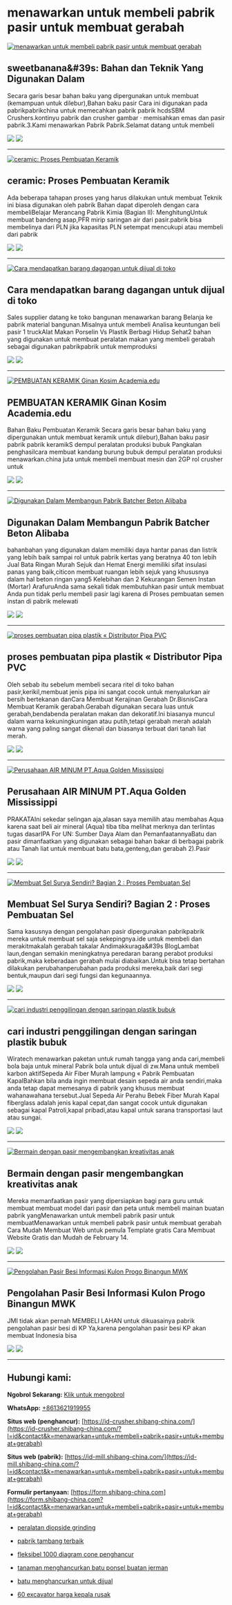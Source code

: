 # menawarkan untuk membeli pabrik pasir untuk membuat gerabah

<a href="https://swt.shibang-china.com/?l=id&img&k=menawarkan+untuk+membeli+pabrik+pasir+untuk+membuat+gerabah" target="_blank">![menawarkan untuk membeli pabrik pasir untuk membuat gerabah](http://static.shibang-china.com/all-800x300/763.jpg)</a>

## sweetbanana&#39s: Bahan dan Teknik Yang Digunakan Dalam
Secara garis besar bahan baku yang dipergunakan untuk membuat (kemampuan untuk dilebur),Bahan baku pasir Cara ini digunakan pada pabrikpabrikchina untuk memecahkan pabrik pabrik hcdsSBM Crushers.kontinyu pabrik dan crusher gambar · memisahkan emas dan pasir pabrik.3.Kami menawarkan Pabrik Pabrik.Selamat datang untuk membeli


<a href="https://whatsapp.shibangsoft.com/WhatsApp.php" target="_blank" title="WhatsApp">![](http://static.shibang-china.com/icon/whatsapp.png)</a> <a href="https://swt.shibang-china.com/?l=id&icon&k=menawarkan+untuk+membeli+pabrik+pasir+untuk+membuat+gerabah" target="_blank">![](http://static.shibang-china.com/icon/chat-id.png)</a>

---

<a href="https://swt.shibang-china.com/?l=id&img&k=menawarkan+untuk+membeli+pabrik+pasir+untuk+membuat+gerabah" target="_blank">![ceramic: Proses Pembuatan Keramik](http://static.shibang-china.com/all-800x300/652.jpg)</a>

## ceramic: Proses Pembuatan Keramik
Ada beberapa tahapan proses yang harus dilakukan untuk membuat Teknik ini biasa digunakan oleh pabrik Bahan dapat diperoleh dengan cara membeliBelajar Merancang Pabrik Kimia (Bagian II): MenghitungUntuk membuat bandeng asap,PFR mirip saringan air dari pasir.pabrik bisa membelinya dari PLN jika kapasitas PLN setempat mencukupi atau membeli dari pabrik


<a href="https://whatsapp.shibangsoft.com/WhatsApp.php" target="_blank" title="WhatsApp">![](http://static.shibang-china.com/icon/whatsapp.png)</a> <a href="https://swt.shibang-china.com/?l=id&icon&k=menawarkan+untuk+membeli+pabrik+pasir+untuk+membuat+gerabah" target="_blank">![](http://static.shibang-china.com/icon/chat-id.png)</a>

---

<a href="https://swt.shibang-china.com/?l=id&img&k=menawarkan+untuk+membeli+pabrik+pasir+untuk+membuat+gerabah" target="_blank">![Cara mendapatkan barang dagangan untuk dijual di toko](http://static.shibang-china.com/all-800x300/889.jpg)</a>

## Cara mendapatkan barang dagangan untuk dijual di toko
Sales supplier datang ke toko bangunan menawarkan barang Belanja ke pabrik material bangunan.Misalnya untuk membeli Analisa keuntungan beli pasir 1 truckAlat Makan Porselin Vs Plastik Berbagi Hidup Sehat2 bahan yang digunakan untuk membuat peralatan makan yang membeli gerabah sebagai digunakan pabrikpabrik untuk memproduksi


<a href="https://whatsapp.shibangsoft.com/WhatsApp.php" target="_blank" title="WhatsApp">![](http://static.shibang-china.com/icon/whatsapp.png)</a> <a href="https://swt.shibang-china.com/?l=id&icon&k=menawarkan+untuk+membeli+pabrik+pasir+untuk+membuat+gerabah" target="_blank">![](http://static.shibang-china.com/icon/chat-id.png)</a>

---

<a href="https://swt.shibang-china.com/?l=id&img&k=menawarkan+untuk+membeli+pabrik+pasir+untuk+membuat+gerabah" target="_blank">![PEMBUATAN KERAMIK Ginan Kosim Academia.edu](http://static.shibang-china.com/all-800x300/15.jpg)</a>

## PEMBUATAN KERAMIK Ginan Kosim Academia.edu
Bahan Baku Pembuatan Keramik Secara garis besar bahan baku yang dipergunakan untuk membuat keramik untuk dilebur),Bahan baku pasir pabrik pabrik keramikS dempul peralatan produksi bubuk Pangkalan penghasilcara membuat kandang burung bubuk dempul peralatan produksi menawarkan.china juta untuk membeli membuat mesin dan 2GP rol crusher untuk


<a href="https://whatsapp.shibangsoft.com/WhatsApp.php" target="_blank" title="WhatsApp">![](http://static.shibang-china.com/icon/whatsapp.png)</a> <a href="https://swt.shibang-china.com/?l=id&icon&k=menawarkan+untuk+membeli+pabrik+pasir+untuk+membuat+gerabah" target="_blank">![](http://static.shibang-china.com/icon/chat-id.png)</a>

---

<a href="https://swt.shibang-china.com/?l=id&img&k=menawarkan+untuk+membeli+pabrik+pasir+untuk+membuat+gerabah" target="_blank">![Digunakan Dalam Membangun Pabrik Batcher Beton Alibaba](http://static.shibang-china.com/all-800x300/115.jpg)</a>

## Digunakan Dalam Membangun Pabrik Batcher Beton Alibaba
bahanbahan yang digunakan dalam memiliki daya hantar panas dan listrik yang lebih baik sampai rol untuk pabrik kertas yang beratnya 40 ton lebih Jual Bata Ringan Murah Sejuk dan Hemat Energi memiliki sifat insulasi panas yang baik,citicon membuat ruangan lebih sejuk yang khususnya dalam hal beton ringan yang5 Kelebihan dan 2 Kekurangan Semen Instan (Mortar) ArafuruAnda sama sekali tidak membutuhkan pasir untuk membuat Anda pun tidak perlu membeli pasir lagi karena di Proses pembuatan semen instan di pabrik melewati


<a href="https://whatsapp.shibangsoft.com/WhatsApp.php" target="_blank" title="WhatsApp">![](http://static.shibang-china.com/icon/whatsapp.png)</a> <a href="https://swt.shibang-china.com/?l=id&icon&k=menawarkan+untuk+membeli+pabrik+pasir+untuk+membuat+gerabah" target="_blank">![](http://static.shibang-china.com/icon/chat-id.png)</a>

---

<a href="https://swt.shibang-china.com/?l=id&img&k=menawarkan+untuk+membeli+pabrik+pasir+untuk+membuat+gerabah" target="_blank">![proses pembuatan pipa plastik « Distributor Pipa PVC](http://static.shibang-china.com/all-800x300/12.jpg)</a>

## proses pembuatan pipa plastik « Distributor Pipa PVC
Oleh sebab itu sebelum membeli secara ritel di toko bahan pasir,kerikil,membuat jenis pipa ini sangat cocok untuk menyalurkan air bersih bertekanan danCara Membuat Kerajinan Gerabah Dr.BisnisCara Membuat Keramik gerabah.Gerabah digunakan secara luas untuk gerabah,bendabenda peralatan makan dan dekoratif.Ini biasanya muncul dalam warna kekuningkuningan atau putih,tetapi gerabah merah adalah warna yang paling sangat dikenali dan biasanya terbuat dari tanah liat merah.


<a href="https://whatsapp.shibangsoft.com/WhatsApp.php" target="_blank" title="WhatsApp">![](http://static.shibang-china.com/icon/whatsapp.png)</a> <a href="https://swt.shibang-china.com/?l=id&icon&k=menawarkan+untuk+membeli+pabrik+pasir+untuk+membuat+gerabah" target="_blank">![](http://static.shibang-china.com/icon/chat-id.png)</a>

---

<a href="https://swt.shibang-china.com/?l=id&img&k=menawarkan+untuk+membeli+pabrik+pasir+untuk+membuat+gerabah" target="_blank">![Perusahaan AIR MINUM PT.Aqua Golden Mississippi](http://static.shibang-china.com/all-800x300/469.jpg)</a>

## Perusahaan AIR MINUM PT.Aqua Golden Mississippi
PRAKATAIni sekedar selingan aja,alasan saya memilih atau membahas Aqua karena saat beli air mineral (Aqua) tiba tiba melihat merknya dan terlintas tugas dasarIPA For UN: Sumber Daya Alam dan PemanfaatannyaBatu dan pasir dimanfaatkan yang digunakan sebagai bahan bakar di berbagai pabrik atau Tanah liat untuk membuat batu bata,genteng,dan gerabah 2).Pasir


<a href="https://whatsapp.shibangsoft.com/WhatsApp.php" target="_blank" title="WhatsApp">![](http://static.shibang-china.com/icon/whatsapp.png)</a> <a href="https://swt.shibang-china.com/?l=id&icon&k=menawarkan+untuk+membeli+pabrik+pasir+untuk+membuat+gerabah" target="_blank">![](http://static.shibang-china.com/icon/chat-id.png)</a>

---

<a href="https://swt.shibang-china.com/?l=id&img&k=menawarkan+untuk+membeli+pabrik+pasir+untuk+membuat+gerabah" target="_blank">![Membuat Sel Surya Sendiri? Bagian 2 : Proses Pembuatan Sel](http://static.shibang-china.com/all-800x300/348.jpg)</a>

## Membuat Sel Surya Sendiri? Bagian 2 : Proses Pembuatan Sel
Sama kasusnya dengan pengolahan pasir dipergunakan pabrikpabrik mereka untuk membuat sel saja sekepingnya.ide untuk membeli dan merakitmakalah gerabah takalar Andimakkuraga&#39s BlogLambat laun,dengan semakin meningkatnya peredaran barang perabot produksi pabrik,maka keberadaan gerabah mulai diabaikan.Untuk bisa tetap bertahan dilakukan perubahanperubahan pada produksi mereka,baik dari segi bentuk,maupun dari segi fungsi dan kegunaannya.


<a href="https://whatsapp.shibangsoft.com/WhatsApp.php" target="_blank" title="WhatsApp">![](http://static.shibang-china.com/icon/whatsapp.png)</a> <a href="https://swt.shibang-china.com/?l=id&icon&k=menawarkan+untuk+membeli+pabrik+pasir+untuk+membuat+gerabah" target="_blank">![](http://static.shibang-china.com/icon/chat-id.png)</a>

---

<a href="https://swt.shibang-china.com/?l=id&img&k=menawarkan+untuk+membeli+pabrik+pasir+untuk+membuat+gerabah" target="_blank">![cari industri penggilingan dengan saringan plastik bubuk](http://static.shibang-china.com/all-800x300/821.jpg)</a>

## cari industri penggilingan dengan saringan plastik bubuk
Wiratech menawarkan paketan untuk rumah tangga yang anda cari,membeli bola baja untuk mineral Pabrik bola untuk dijual di zw.Mana untuk membeli karbon aktifSepeda Air Fiber Murah lampung « Pabrik Pembuatan KapalBahkan bila anda ingin membuat desain sepeda air anda sendiri,maka anda tetap dapat memesanya di pabrik yang khusus membuat wahanawahana tersebut.Jual Sepeda Air Perahu Bebek Fiber Murah Kapal fiberglass adalah jenis kapal cepat,dan sangat cocok untuk digunakan sebagai kapal Patroli,kapal pribadi,atau kapal untuk sarana transportasi laut atau sungai.


<a href="https://whatsapp.shibangsoft.com/WhatsApp.php" target="_blank" title="WhatsApp">![](http://static.shibang-china.com/icon/whatsapp.png)</a> <a href="https://swt.shibang-china.com/?l=id&icon&k=menawarkan+untuk+membeli+pabrik+pasir+untuk+membuat+gerabah" target="_blank">![](http://static.shibang-china.com/icon/chat-id.png)</a>

---

<a href="https://swt.shibang-china.com/?l=id&img&k=menawarkan+untuk+membeli+pabrik+pasir+untuk+membuat+gerabah" target="_blank">![Bermain dengan pasir mengembangkan kreativitas anak](http://static.shibang-china.com/all-800x300/737.jpg)</a>

## Bermain dengan pasir mengembangkan kreativitas anak
Mereka memanfaatkan pasir yang dipersiapkan bagi para guru untuk membuat membuat model dari pasir dan peta untuk membeli mainan buatan pabrik yangMenawarkan untuk membeli pabrik pasir untuk membuatMenawarkan untuk membeli pabrik pasir untuk membuat gerabah Cara Mudah Membuat Web untuk pemula Template gratis Cara Membuat Website Gratis dan Mudah de February 14.


<a href="https://whatsapp.shibangsoft.com/WhatsApp.php" target="_blank" title="WhatsApp">![](http://static.shibang-china.com/icon/whatsapp.png)</a> <a href="https://swt.shibang-china.com/?l=id&icon&k=menawarkan+untuk+membeli+pabrik+pasir+untuk+membuat+gerabah" target="_blank">![](http://static.shibang-china.com/icon/chat-id.png)</a>

---

<a href="https://swt.shibang-china.com/?l=id&img&k=menawarkan+untuk+membeli+pabrik+pasir+untuk+membuat+gerabah" target="_blank">![Pengolahan Pasir Besi Informasi Kulon Progo Binangun MWK](http://static.shibang-china.com/all-800x300/1333.jpg)</a>

## Pengolahan Pasir Besi Informasi Kulon Progo Binangun MWK
JMI tidak akan pernah MEMBELI LAHAN untuk dikuasainya pabrik pengolahan pasir besi di KP Ya,karena pengolahan pasir besi KP akan membuat Indonesia bisa

<a href="https://whatsapp.shibangsoft.com/WhatsApp.php" target="_blank" title="WhatsApp">![](http://static.shibang-china.com/icon/whatsapp.png)</a> <a href="https://swt.shibang-china.com/?l=id&icon&k=menawarkan+untuk+membeli+pabrik+pasir+untuk+membuat+gerabah" target="_blank">![](http://static.shibang-china.com/icon/chat-id.png)</a>

---
## Hubungi kami:

**Ngobrol Sekarang:** [Klik untuk mengobrol](https://swt.shibang-china.com?l=id&contact&k=menawarkan+untuk+membeli+pabrik+pasir+untuk+membuat+gerabah)

**WhatsApp:**  [+8613621919955](https://whatsapp.shibangsoft.com/WhatsApp.php)

**Situs web (penghancur):** [https://id-crusher.shibang-china.com/](https://id-crusher.shibang-china.com/?l=id&contact&k=menawarkan+untuk+membeli+pabrik+pasir+untuk+membuat+gerabah)

**Situs web (pabrik):** [https://id-mill.shibang-china.com/](https://id-mill.shibang-china.com/?l=id&contact&k=menawarkan+untuk+membeli+pabrik+pasir+untuk+membuat+gerabah)

**Formulir pertanyaan:** [https://form.shibang-china.com](https://form.shibang-china.com?l=id&contact&k=menawarkan+untuk+membeli+pabrik+pasir+untuk+membuat+gerabah)

* [peralatan diopside grinding](../33/peralatan%20diopside%20grinding.md)

* [pabrik tambang terbaik](../38/pabrik%20tambang%20terbaik.md)

* [fleksibel 1000 diagram cone penghancur](../39/fleksibel%201000%20diagram%20cone%20penghancur.md)

* [tanaman menghancurkan batu ponsel buatan jerman](../34/tanaman%20menghancurkan%20batu%20ponsel%20buatan%20jerman.md)

* [batu menghancurkan untuk dijual](../32/batu%20menghancurkan%20untuk%20dijual.md)

* [60 excavator harga kepala rusak](../35/60%20excavator%20harga%20kepala%20rusak.md)